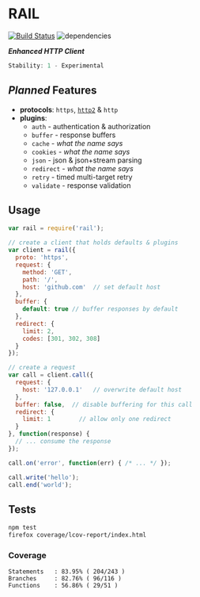 # RAIL

[![Build Status](https://secure.travis-ci.org/skenqbx/rail.png)](http://travis-ci.org/skenqbx/rail)
![dependencies](https://david-dm.org/skenqbx/rail.svg)

**_Enhanced HTTP Client_**

```js
Stability: 1 - Experimental
```

## _Planned_ Features

  - **protocols**: `https`, [`http2`](https://www.npmjs.com/package/http2) & `http`
  - **plugins**:
    - `auth` - authentication & authorization
    - `buffer` - response buffers
    - `cache` - _what the name says_
    - `cookies` - _what the name says_
    - `json` - json & json+stream parsing
    - `redirect` - _what the name says_
    - `retry` - timed multi-target retry
    - `validate` - response validation

## Usage

```js
var rail = require('rail');

// create a client that holds defaults & plugins
var client = rail({
  proto: 'https',
  request: {
    method: 'GET',
    path: '/',
    host: 'github.com'  // set default host
  },
  buffer: {
    default: true // buffer responses by default
  },
  redirect: {
    limit: 2,
    codes: [301, 302, 308]
  }
});

// create a request
var call = client.call({
  request: {
    host: '127.0.0.1'   // overwrite default host
  },
  buffer: false,  // disable buffering for this call
  redirect: {
    limit: 1        // allow only one redirect
  }
}, function(response) {
  // ... consume the response
});

call.on('error', function(err) { /* ... */ });

call.write('hello');
call.end('world');
```

## Tests

```bash
npm test
firefox coverage/lcov-report/index.html
```

### Coverage

```
Statements   : 83.95% ( 204/243 )
Branches     : 82.76% ( 96/116 )
Functions    : 56.86% ( 29/51 )
```
